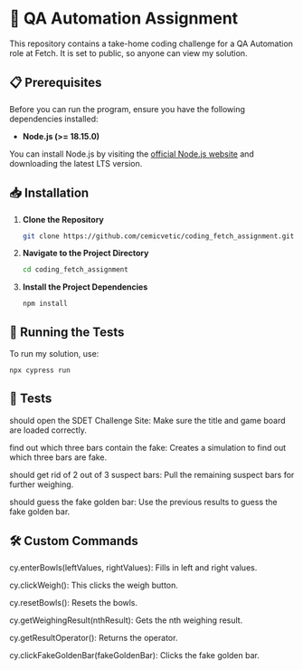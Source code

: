 # 🧪 QA Automation Assignment

This repository contains a take-home coding challenge for a QA Automation role at Fetch. It is set to public, so anyone can view my solution.

## 📋 Prerequisites

Before you can run the program, ensure you have the following dependencies installed:

- **Node.js (>= 18.15.0)**

You can install Node.js by visiting the [official Node.js website](https://nodejs.org/) and downloading the latest LTS version.

## 📥 Installation

1. **Clone the Repository**

    ```bash
    git clone https://github.com/cemicvetic/coding_fetch_assignment.git
    ```

2. **Navigate to the Project Directory**

    ```bash
    cd coding_fetch_assignment
    ```

3. **Install the Project Dependencies**

    ```bash
    npm install
    ```

## 🚀 Running the Tests

To run my solution, use:

```bash
npx cypress run
 ```

## 🧩 Tests

should open the SDET Challenge Site: Make sure the title and game board are loaded correctly.

find out which three bars contain the fake: Creates a simulation to find out which three bars are fake.

should get rid of 2 out of 3 suspect bars: Pull the remaining suspect bars for further weighing.

should guess the fake golden bar: Use the previous results to guess the fake golden bar.

## 🛠️ Custom Commands

cy.enterBowls(leftValues, rightValues): Fills in left and right values.

cy.clickWeigh(): This clicks the weigh button.

cy.resetBowls(): Resets the bowls.

cy.getWeighingResult(nthResult): Gets the nth weighing result.

cy.getResultOperator(): Returns the operator.

cy.clickFakeGoldenBar(fakeGoldenBar): Clicks the fake golden bar.


